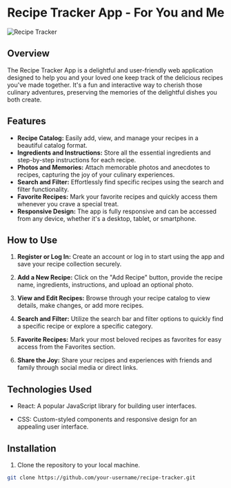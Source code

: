 # Recipe Tracker App - For You and Me

![Recipe Tracker](link-to-image)

## Overview

The Recipe Tracker App is a delightful and user-friendly web application designed to help you and your loved one keep track of the delicious recipes you've made together. It's a fun and interactive way to cherish those culinary adventures, preserving the memories of the delightful dishes you both create.

## Features

- **Recipe Catalog:** Easily add, view, and manage your recipes in a beautiful catalog format.
- **Ingredients and Instructions:** Store all the essential ingredients and step-by-step instructions for each recipe.
- **Photos and Memories:** Attach memorable photos and anecdotes to recipes, capturing the joy of your culinary experiences.
- **Search and Filter:** Effortlessly find specific recipes using the search and filter functionality.
- **Favorite Recipes:** Mark your favorite recipes and quickly access them whenever you crave a special treat.
- **Responsive Design:** The app is fully responsive and can be accessed from any device, whether it's a desktop, tablet, or smartphone.

## How to Use

1. **Register or Log In:** Create an account or log in to start using the app and save your recipe collection securely.

2. **Add a New Recipe:** Click on the "Add Recipe" button, provide the recipe name, ingredients, instructions, and upload an optional photo.

3. **View and Edit Recipes:** Browse through your recipe catalog to view details, make changes, or add more recipes.

4. **Search and Filter:** Utilize the search bar and filter options to quickly find a specific recipe or explore a specific category.

5. **Favorite Recipes:** Mark your most beloved recipes as favorites for easy access from the Favorites section.

6. **Share the Joy:** Share your recipes and experiences with friends and family through social media or direct links.

## Technologies Used

- React: A popular JavaScript library for building user interfaces.

- CSS: Custom-styled components and responsive design for an appealing user interface.


## Installation

1. Clone the repository to your local machine.

```bash
git clone https://github.com/your-username/recipe-tracker.git
